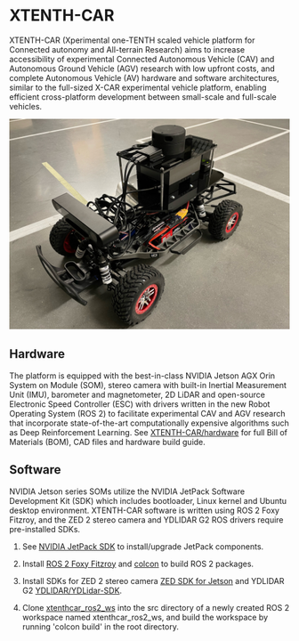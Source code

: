 # XTENTH-CAR
XTENTH-CAR (Xperimental one-TENTH scaled vehicle platform for Connected autonomy and All-terrain Research) aims to increase accessibility of experimental Connected Autonomous Vehicle (CAV) and Autonomous Ground Vehicle (AGV) research with low upfront costs, and complete Autonomous Vehicle (AV) hardware and software architectures, similar to the full-sized X-CAR experimental vehicle platform, enabling efficient cross-platform development between small-scale and full-scale vehicles.

<p align="center">
<img src="https://github.com/Shathushan-Sivashangaran/XTENTH-CAR/blob/main/images/XTENTH-CAR_assembled.JPG" width="600">
</p>


## Hardware
The platform is equipped with the best-in-class NVIDIA Jetson AGX Orin System on Module (SOM), stereo camera with built-in Inertial Measurement Unit (IMU), barometer and magnetometer, 2D LiDAR and open-source Electronic Speed Controller (ESC) with drivers written in the new Robot Operating System (ROS 2) to facilitate experimental CAV and AGV research that incorporate state-of-the-art computationally expensive algorithms such as Deep Reinforcement Learning. See [XTENTH-CAR/hardware](https://github.com/Shathushan-Sivashangaran/XTENTH-CAR/tree/main/hardware) for full Bill of Materials (BOM), CAD files and hardware build guide.


## Software
NVIDIA Jetson series SOMs utilize the NVIDIA JetPack Software Development Kit (SDK) which includes bootloader, Linux kernel and Ubuntu desktop environment. XTENTH-CAR software is written using ROS 2 Foxy Fitzroy, and the ZED 2 stereo camera and YDLIDAR G2 ROS drivers require pre-installed SDKs.

1. See [NVIDIA JetPack SDK](https://docs.nvidia.com/jetson/jetpack/install-jetpack/index.html#package-management-tool) to install/upgrade JetPack components. 

2. Install [ROS 2 Foxy Fitzroy](https://docs.ros.org/en/foxy/Installation/Ubuntu-Install-Debians.html) and [colcon](https://docs.ros.org/en/foxy/Tutorials/Beginner-Client-Libraries/Colcon-Tutorial.html) to build ROS 2 packages.

3. Install SDKs for ZED 2 stereo camera [ZED SDK for Jetson](https://www.stereolabs.com/docs/installation/jetson/) and YDLIDAR G2 [YDLIDAR/YDLidar-SDK](https://github.com/YDLIDAR/YDLidar-SDK).

4. Clone [xtenthcar_ros2_ws](https://github.com/Shathushan-Sivashangaran/XTENTH-CAR/tree/main/xtenthcar_ros2_ws) into the src directory of a newly created ROS 2 workspace named xtenthcar_ros2_ws, and build the workspace by running 'colcon build' in the root directory. 
